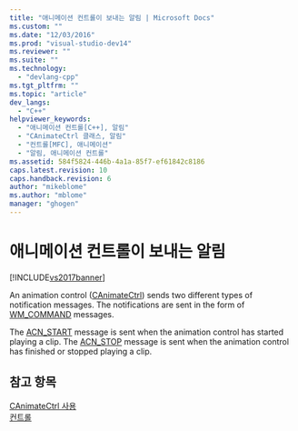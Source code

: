 ```yaml
---
title: "애니메이션 컨트롤이 보내는 알림 | Microsoft Docs"
ms.custom: ""
ms.date: "12/03/2016"
ms.prod: "visual-studio-dev14"
ms.reviewer: ""
ms.suite: ""
ms.technology: 
  - "devlang-cpp"
ms.tgt_pltfrm: ""
ms.topic: "article"
dev_langs: 
  - "C++"
helpviewer_keywords: 
  - "애니메이션 컨트롤[C++], 알림"
  - "CAnimateCtrl 클래스, 알림"
  - "컨트롤[MFC], 애니메이션"
  - "알림, 애니메이션 컨트롤"
ms.assetid: 584f5824-446b-4a1a-85f7-ef61842c8186
caps.latest.revision: 10
caps.handback.revision: 6
author: "mikeblome"
ms.author: "mblome"
manager: "ghogen"
---
```

# 애니메이션 컨트롤이 보내는 알림
[!INCLUDE[vs2017banner](../assembler/inline/includes/vs2017banner.md)]

An animation control \([CAnimateCtrl](../mfc/reference/canimatectrl-class.md)\) sends two different types of notification messages.  The notifications are sent in the form of [WM\_COMMAND](http://msdn.microsoft.com/library/windows/desktop/ms647591) messages.  
  
 The [ACN\_START](http://msdn.microsoft.com/library/windows/desktop/bb761891) message is sent when the animation control has started playing a clip.  The [ACN\_STOP](http://msdn.microsoft.com/library/windows/desktop/bb761893) message is sent when the animation control has finished or stopped playing a clip.  
  
## 참고 항목  
 [CAnimateCtrl 사용](../mfc/using-canimatectrl.md)   
 [컨트롤](../mfc/controls-mfc.md)
